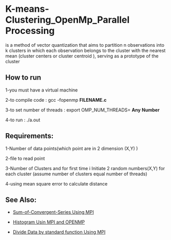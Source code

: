 # K-means-Clustering_OpenMp_Parallel Processing
is a method of vector quantization that aims to partition n observations into k clusters in which each observation belongs to the cluster with the nearest mean (cluster centers or cluster centroid ), serving as a prototype of the cluster

## How to run 
   1-you must have a virtual machine
   
   2-to compile code : gcc -fopenmp __FILENAME.c__
   
   3-to set number of threads : export OMP_NUM_THREADS= __Any__  __Number__ 
   
   4-to run :  ./a.out 


## Requirements:
   1-Number of data points(which point are in 2 dimension (X,Y) )
   
   2-file to read point
   
   3-Number of Clusters and for first time  i Initiate 2 random numbers(X,Y) for each cluster  (assume number of clusters equal number of threads)
   
   4-using mean square error to calculate distance
   
   
  
## See Also:

  * [Sum-of-Convergent-Series Using MPI](https://github.com/MarwanaMostafa/Parallel-Processing-Sum-of-Convergent-Series-MPI)

  * [Histogram Usin MPI and OPENMP](https://github.com/MarwanaMostafa/Parallel-Processing_Histogram_MPI-and-OPENMP)

  * [Divide Data by standard function Using MPI](https://github.com/MarwanaMostafa/Parallel-Processing-Sum-of-Convergent-Series-MPI/tree/main/Divide%20Data%20By%20Standard%20Function)




